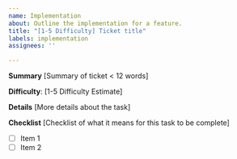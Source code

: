 ```yaml
---
name: Implementation
about: Outline the implementation for a feature.
title: "[1-5 Difficulty] Ticket title"
labels: implementation
assignees: ''

---
```


**Summary**
[Summary of ticket < 12 words]

**Difficulty**: [1-5 Difficulty Estimate] 

**Details**
[More details about the task]

**Checklist**
[Checklist of what it means for this task to be complete]
- [ ] Item 1
- [ ] Item 2
